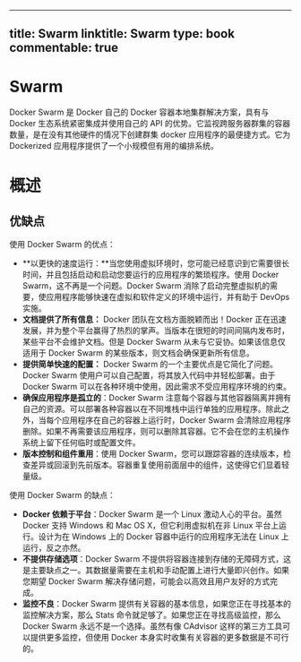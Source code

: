 
---
title: Swarm
linktitle: Swarm
type: book
commentable: true
---

# Swarm

Docker Swarm 是 Docker 自己的 Docker 容器本地集群解决方案，具有与 Docker 生态系统紧密集成并使用自己的 API 的优势。它监视跨服务器群集的容器数量，是在没有其他硬件的情况下创建群集 docker 应用程序的最便捷方式。它为 Dockerized 应用程序提供了一个小规模但有用的编排系统。

# 概述

## 优缺点

使用 Docker Swarm 的优点：

- **以更快的速度运行：**当您使用虚拟环境时，您可能已经意识到它需要很长时间，并且包括启动和启动您要运行的应用程序的繁琐程序。使用 Docker Swarm，这不再是一个问题。Docker Swarm 消除了启动完整虚拟机的需要，使应用程序能够快速在虚拟和软件定义的环境中运行，并有助于 DevOps 实施。
- **文档提供了所有信息：** Docker 团队在文档方面脱颖而出！Docker 正在迅速发展，并为整个平台赢得了热烈的掌声。当版本在很短的时间间隔内发布时，某些平台不会维护文档。但是 Docker Swarm 从未与它妥协。如果该信息仅适用于 Docker Swarm 的某些版本，则文档会确保更新所有信息。
- **提供简单快速的配置：** Docker Swarm 的一个主要优点是它简化了问题。Docker Swarm 使用户可以自己配置，将其放入代码中并轻松部署。由于 Docker Swarm 可以在各种环境中使用，因此需求不受应用程序环境的约束。
- **确保应用程序是孤立的**：Docker Swarm 注意每个容器与其他容器隔离并拥有自己的资源。可以部署各种容器以在不同堆栈中运行单独的应用程序。除此之外，当每个应用程序在自己的容器上运行时，Docker Swarm 会清除应用程序删除。如果不再需要该应用程序，则可以删除其容器。它不会在您的主机操作系统上留下任何临时或配置文件。
- **版本控制和组件重用**：使用 Docker Swarm，您可以跟踪容器的连续版本，检查差异或回滚到先前版本。容器重复使用前面层中的组件，这使得它们显着轻量级。

使用 Docker Swarm 的缺点：

- **Docker 依赖于平台**：Docker Swarm 是一个 Linux 激动人心的平台。虽然 Docker 支持 Windows 和 Mac OS X，但它利用虚拟机在非 Linux 平台上运行。设计为在 Windows 上的 Docker 容器中运行的应用程序无法在 Linux 上运行，反之亦然。
- **不提供存储选项**：Docker Swarm 不提供将容器连接到存储的无障碍方式，这是主要缺点之一。其数据量需要在主机和手动配置上进行大量即兴创作。如果您期望 Docker Swarm 解决存储问题，可能会以高效且用户友好的方式完成。
- **监控不良**：Docker Swarm 提供有关容器的基本信息，如果您正在寻找基本的监控解决方案，那么 Stats 命令就足够了。如果您正在寻找高级监控，那么 Docker Swarm 永远不是一个选择。虽然有像 CAdvisor 这样的第三方工具可以提供更多监控，但使用 Docker 本身实时收集有关容器的更多数据是不可行的。

    